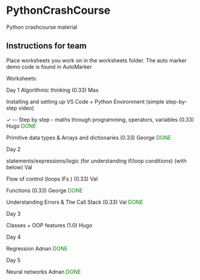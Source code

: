 # PythonCrashCourse
Python crashcourse material

## Instructions for team
Place worksheets you work on in the worksheets folder. The auto marker demo code is found in AutoMarker

Worksheets:

Day 1
Algorithmic thinking (0.33) Max

Installing and setting up VS Code + Python Environment (simple step-by-step video)

✓ -- Step by step - maths through programming, operators, variables (0.33) Hugo <font color="green">DONE</font>

Primitive data types & Arrays and dictionaries (0.33) George <font color="green">DONE</font>

Day 2

statements/expressions/logic (for understanding if/loop conditions) (with below) Val 

Flow of control (loops IFs ) (0.33) Val

Functions (0.33) George <font color="green">DONE</font>

Understanding Errors & The Call Stack (0.33) Val <font color="green">DONE</font>

Day 3

Classes + OOP features (1.0) Hugo

Day 4

Regression Adnan <font color="green">DONE</font>

Day 5

Neural networks Adnan <font color="green">DONE</font>
